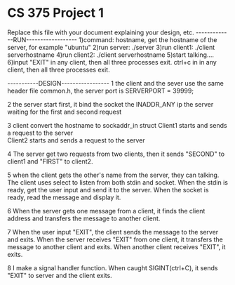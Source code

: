 # CS 375 Project 1

Replace this file with your document explaining your design, etc.
-------------RUN------------------
1)command: hostname, get the hostname of the server, for example "ubuntu"
2)run server:   ./server
3)run client1: ./client serverhostname
4)run client2: ./client serverhostname
5)start talking....
6)input "EXIT" in any client, then all three processes exit.
  ctrl+c in in any client, then all three processes exit.

-----------DESIGN-----------------
1 the client and the sever use the same header file common.h,
  the server port is SERVERPORT = 39999; 

2 the server start first, it bind the socket the INADDR_ANY ip
  the server waiting for the first and second request                                  
                                                                                        
3 client convert the hostname to sockaddr_in struct
  Client1 starts and sends a request to the server                     
  Client2 starts and sends a request to the server                   

4 The server get two requests from two clients, then it sends 
  "SECOND" to client1 and "FIRST" to client2.                           

5 when the client gets the other's name from the server, they can talking.
  The client uses select to listen from both stdin and socket.
  When the stdin is ready, get the user input and send it to the server.
  When the socket is ready, read the message and display it.

6 When the server gets one message from a client, it finds the client address and
  transfers the message to another client.

7 When the user input "EXIT", the client sends the message to the server and exits.
  When the server receives "EXIT" from one client, it transfers the message to another 
  client and exits.
  When another client receives "EXIT", it exits.

8 I make a signal handler function. 
  When caught SIGINT(ctrl+C), it sends "EXIT" to server and the client exits.


